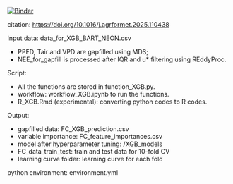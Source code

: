 [![Binder](https://mybinder.org/badge_logo.svg)](https://mybinder.org/v2/gh/YujieLiu666/NEON_gapfill_test/HEAD)

citation: https://doi.org/10.1016/j.agrformet.2025.110438 

Input data: data_for_XGB_BART_NEON.csv
- PPFD, Tair and VPD are gapfilled using MDS;
- NEE_for_gapfill is processed after IQR and u* filtering using REddyProc.

Script:
- All the functions are stored in function_XGB.py.
- workflow: workflow_XGB.ipynb to run the functions.
- R_XGB.Rmd (experimental): converting python codes to R codes.

Output:
- gapfilled data: FC_XGB_prediction.csv
- variable importance: FC_feature_importances.csv
- model after hyperparameter tuning: /XGB_models
- FC_data_train_test: train and test data for 10-fold CV
- learning curve folder: learning curve for each fold

python environment: environment.yml
